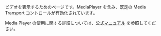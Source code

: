 ﻿ビデオを表示するためのページです。MediaPlayer を含み、既定の Media Transport コントロールが有効化されています。

Media Player の使用に関する詳細については、[公式マニュアル](https://docs.microsoft.com/windows/uwp/controls-and-patterns/media-playback) を参照してください。
